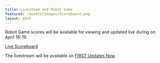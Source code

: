 ```yaml
---
title: Livesteam and Robot Game
featured: /assets/images/Scoreboard.png
layout: post
---
```


<p>

<p>Robot Game scores will be available for viewing and updated live during on April 18-19.

<a href="https://www.flltournament.com/Scoreboard.aspx?TID=25161">Live Scoreboard</a>
</p>

<p> The livestream will be available on
<a href="https://www.twitch.tv/firstupdatesnow"> FIRST Updates Now</a>
